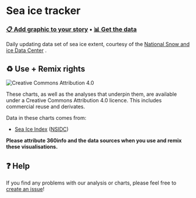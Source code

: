 # Sea ice tracker
### [📋&nbsp;Add&nbsp;graphic&nbsp;to&nbsp;your&nbsp;story](https://seaicetracker.360visuals.org/seaice-chart/) • [📊&nbsp;Get&nbsp;the&nbsp;data](data)

Daily updating data set of sea ice extent, courtesy of the [National Snow and ice Data Center](https://nsidc.org) .

## ♻️ Use + Remix rights

![[Creative Commons Attribution 4.0](https://creativecommons.org/licenses/by/4.0)](https://mirrors.creativecommons.org/presskit/buttons/80x15/png/by.png)

These charts, as well as the analyses that underpin them, are available under a Creative Commons Attribution 4.0 licence. This includes commercial reuse and derivates.

<!-- Do any of the data sources fall under a different licence? If so, describe the licence and which parts of the data fall under it here! if most of it does, change the above and replace LICENCE.md too -->

Data in these charts comes from:

* [Sea Ice Index](https://nsidc.org/data/g02135/versions/3) ([NSIDC](https://nsidc.org))

**Please attribute 360info and the data sources when you use and remix these visualisations.**

## ❓ Help

If you find any problems with our analysis or charts, please feel free to [create an issue](https://github.com/360-info/tracker-seaice/issues/new)!
